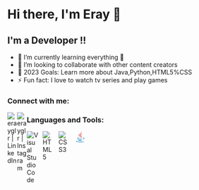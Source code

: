 # Hi there, I'm Eray 👋 

## I'm a Developer !!

- 🌱 I’m currently learning everything 🤣
- 👯 I’m looking to collaborate with other content creators
- 🥅 2023 Goals: Learn more about Java,Python,HTML5%CSS
- ⚡ Fun fact: I love to watch tv series and play games

### Connect with me:

[<img align="left" alt="erayglr | LinkedIn" width="22px" src="https://cdn.jsdelivr.net/npm/simple-icons@v3/icons/linkedin.svg" />][linkedin]
[<img align="left" alt="erayglr | Instagram" width="22px" src="https://cdn.jsdelivr.net/npm/simple-icons@v3/icons/instagram.svg" />][instagram]

### Languages and Tools:

<img align="left" alt="Visual Studio Code" width="26px" src="https://cdn.jsdelivr.net/gh/devicons/devicon/icons/vscode/vscode-original.svg" style="padding-right:10px;" />
<img align="left" alt="HTML5" width="26px" src="https://cdn.jsdelivr.net/gh/devicons/devicon/icons/html5/html5-original.svg" style="padding-right:10px;" />
<img align="left" alt="CSS3" width="26px" src="https://cdn.jsdelivr.net/gh/devicons/devicon/icons/css3/css3-original.svg" style="padding-right:10px;" />
<img align="left" alt=JAVA" width="26px" src="https://raw.githubusercontent.com/devicons/devicon/1119b9f84c0290e0f0b38982099a2bd027a48bf1/icons/java/java-original.svg" style="padding-right:10px;" />


<br />
<br />

[instagram]: https://instagram.com/_eray____
[linkedin]: https://www.linkedin.com/in/eray-güler-097273244/